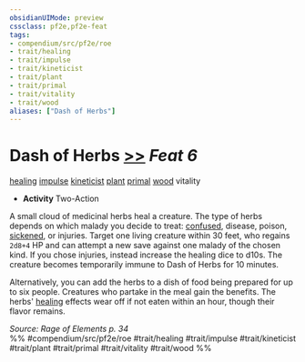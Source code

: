 ```yaml
---
obsidianUIMode: preview
cssclass: pf2e,pf2e-feat
tags:
- compendium/src/pf2e/roe
- trait/healing
- trait/impulse
- trait/kineticist
- trait/plant
- trait/primal
- trait/vitality
- trait/wood
aliases: ["Dash of Herbs"]
---
```

# Dash of Herbs  [>>](chapter-9-playing-the-game.md#Actions "Two-Action") *Feat 6*  
[healing](healing.md "Healing Effect Trait")  [impulse](impulse-roe.md "Impulse Action & Ability Trait")  [kineticist](kineticist-roe.md "Kineticist Class Trait")  [plant](plant.md "Plant Creature Type Trait")  [primal](primal.md "Primal Tradition Trait")  [wood](wood-roe.md "Wood Energy & Element Trait")  vitality  

- **Activity** Two-Action

A small cloud of medicinal herbs heal a creature. The type of herbs depends on which malady you decide to treat: [confused](conditions.md#Confused), disease, poison, [sickened](conditions.md#Sickened), or injuries. Target one living creature within 30 feet, who regains `2d8+4` HP and can attempt a new save against one malady of the chosen kind. If you chose injuries, instead increase the healing dice to d10s. The creature becomes temporarily immune to Dash of Herbs for 10 minutes.

Alternatively, you can add the herbs to a dish of food being prepared for up to six people. Creatures who partake in the meal gain the benefits. The herbs' [healing](healing.md "Healing Effect Trait") effects wear off if not eaten within an hour, though their flavor remains.

*Source: Rage of Elements p. 34*  
%% #compendium/src/pf2e/roe #trait/healing #trait/impulse #trait/kineticist #trait/plant #trait/primal #trait/vitality #trait/wood %%